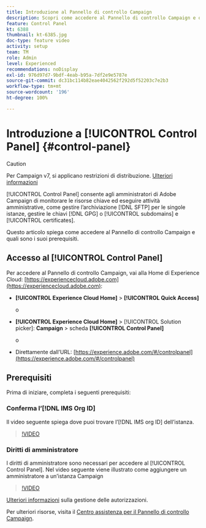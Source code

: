 ```yaml
---
title: Introduzione al Pannello di controllo Campaign
description: Scopri come accedere al Pannello di controllo Campaign e quali sono i suoi prerequisiti.
feature: Control Panel
kt: 6388
thumbnail: kt-6385.jpg
doc-type: feature video
activity: setup
team: TM
role: Admin
level: Experienced
recommendations: noDisplay
exl-id: 976d97d7-9bdf-4eab-b95a-7df2e9e5787e
source-git-commit: dc31bc114b82eae4042562f292d5f52203c7e2b3
workflow-type: tm+mt
source-wordcount: '196'
ht-degree: 100%

---
```


# Introduzione a [!UICONTROL Control Panel] {#control-panel}

>[!CAUTION]
> Per Campaign v7, si applicano restrizioni di distribuzione. [Ulteriori informazioni](https://experienceleague.adobe.com/docs/control-panel/using/faq.html?lang=it#v7-restrictions)

[!UICONTROL Control Panel] consente agli amministratori di Adobe Campaign di monitorare le risorse chiave ed eseguire attività amministrative, come gestire l’archiviazione [!DNL SFTP] per le singole istanze, gestire le chiavi [!DNL GPG] o [!UICONTROL subdomains] e [!UICONTROL certificates].

Questo articolo spiega come accedere al Pannello di controllo Campaign e quali sono i suoi prerequisiti.

## Accesso al [!UICONTROL Control Panel]

Per accedere al Pannello di controllo Campaign, vai alla Home di Experience Cloud: [https://experiencecloud.adobe.com](https://experiencecloud.adobe.com):

* **[!UICONTROL Experience Cloud Home]** > **[!UICONTROL Quick Access]**

   o
* **[!UICONTROL Experience Cloud Home]**  > [!UICONTROL Solution picker]: **Campaign** > scheda **[!UICONTROL Control Panel]**

   o

* Direttamente dall’URL: [https://experience.adobe.com/#/controlpanel](https://experience.adobe.com/#/controlpanel)

## Prerequisiti

Prima di iniziare, completa i seguenti prerequisiti:

### Conferma l’[!DNL IMS Org ID]

Il video seguente spiega dove puoi trovare l’[!DNL IMS org ID] dell’istanza.

>[!VIDEO](https://video.tv.adobe.com/v/27183?quality=12)

### Diritti di amministratore

I diritti di amministratore sono necessari per accedere al [!UICONTROL Control Panel].
Nel video seguente viene illustrato come aggiungere un amministratore a un’istanza Campaign

>[!VIDEO](https://video.tv.adobe.com/v/27147?quality=12)

[Ulteriori informazioni](https://experienceleague.adobe.com/docs/control-panel/using/discover-control-panel/managing-permissions.html?lang=it#discover-control-panel) sulla gestione delle autorizzazioni.

Per ulteriori risorse, visita il [Centro assistenza per il Pannello di controllo Campaign](https://experienceleague.adobe.com/docs/control-panel/using/control-panel-home.html?lang=it).
